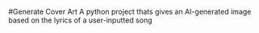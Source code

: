 #Generate Cover Art
A python project thats gives an AI-generated image based on the lyrics of a user-inputted song